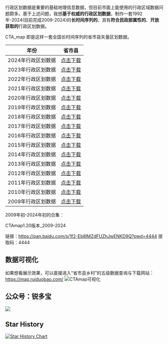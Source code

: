 
行政区划数据是重要的基础地理信息数据，但目前市面上能使用的行政区域数据问题颇多。基于上述问题，我想**基于权威的行政区划数据**，制作一套1992年-2024(目前完成2009-2024)的**长时间序列的**、具有**符合民政部属性的**、**开放获取的**行政区划数据。

CTA_map 即是这样一套全国长时间序列的省市县矢量区划数据。




| 年份               | 省市县                                                       |
| ------------------ | ------------------------------------------------------------ |
| 2024年行政区划数据 | [点击下载](https://pan.baidu.com/s/1uSadsp1XO0RtuWUwrBkftg?pwd=4444 )            |
| 2023年行政区划数据 | [点击下载](https://pan.baidu.com/s/1IKx6qMeRSAeapfqPvKyPkg?pwd=4444 )            |
| 2022年行政区划数据 | [点击下载](https://pan.baidu.com/s/1jxuu68fG9bx1Svl4XF-ueA?pwd=4444 )            |
| 2021年行政区划数据 | [点击下载](https://pan.baidu.com/s/13mAQxyTFOguDz9IqftHZAg?pwd=4444 )            |
| 2020年行政区划数据 | [点击下载](https://pan.baidu.com/s/1lKHh8rurIpH3Tr5Um34UVA?pwd=4444 )            |
| 2019年行政区划数据 | [点击下载](https://pan.baidu.com/s/1jmmIRleA7jsuV9l0cOIUcg?pwd=4444 )            |
| 2018年行政区划数据 | [点击下载](https://pan.baidu.com/s/1pwMDE1CJTLWaFpWhLumbeQ?pwd=4444 )            |
| 2017年行政区划数据 | [点击下载](https://pan.baidu.com/s/1K2o4WxuYg1mASAr-GSSl7g?pwd=4444 )            |
| 2016年行政区划数据 | [点击下载](https://pan.baidu.com/s/19wgYuJYdkWi91-3Qd7QRaw?pwd=4444 )            |
| 2015年行政区划数据 | [点击下载](https://pan.baidu.com/s/167jTfHjBYKNxnbNnf_nzpQ?pwd=4444 )            |
| 2014年行政区划数据 | [点击下载](https://pan.baidu.com/s/1xrsyPFqVhLHMmgvDQqqjcQ?pwd=4444 )            |
| 2013年行政区划数据 | [点击下载](https://pan.baidu.com/s/1AaaiN0oHtoQpdbOFItBV7g?pwd=4444) |
| 2012年行政区划数据 | [点击下载](https://pan.baidu.com/s/1TrI2dS4gv8nzqiSHRq0DeA?pwd=4444)            |
| 2011年行政区划数据 | [点击下载](https://pan.baidu.com/s/18uV1RchWMR-8uvqjXcb8ag?pwd=4444 )            |
| 2010年行政区划数据 | [点击下载](https://pan.baidu.com/s/1-s7eeGH74FZHmo-tjjqgOA?pwd=4444)            |
| 2009年行政区划数据 | [点击下载](https://pan.baidu.com/s/1ta2YfM6vSSfG5b92QFfKjg?pwd=4444)            |


2009年初-2024年初的合集：

CTAmap1.20版本_2009-2024   

链接：https://pan.baidu.com/s/1f2-Eb8lMZdFUZhJwENKD9Q?pwd=4444
提取码：4444 

## 数据可视化
如果想看展示效果，可以直接进入“省市县乡村”的五级数据查询与下载网站：https://map.ruiduobao.com/
![CTAmap可视化](http://pics.landcover100.com/i/2023/11/02/65437f851c16c.jpg)


## 公众号：锐多宝

![](http://pics.landcover100.com/pics/6241778738d1e.jpg)

## Star History

[![Star History Chart](https://api.star-history.com/svg?repos=ruiduobao/shengshixian.com&type=Date)](https://star-history.com/#ruiduobao/shengshixian.com&Date)

